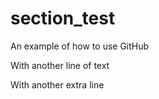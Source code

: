 # section_test

An example of how to use GitHub

With another line of text

With another extra line
